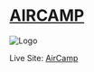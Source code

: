 # [AIRCAMP](https://air-camp.herokuapp.com)
![Logo](https://s3-us-west-1.amazonaws.com/aircamp-pro/aircamplogo.png)

Live Site: [AirCamp](https://air-camp.herokuapp.com)


